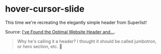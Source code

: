# hover-cursor-slide

This time we're recreating the elegantly simple header from Superlist!

Source: [I've Found the Optimal Website Header and...](https://www.youtube.com/watch?v=zGKNMm4L-r4).

> Why he's calling it a header? I thought it should be called jumbotron, or hero section, etc. 🤔
